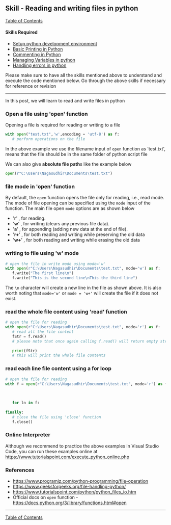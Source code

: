 ## Skill - Reading and writing files in python
[Table of Contents](https://nagasudhir.blogspot.com/2020/04/taming-python-table-of-contents.html)

#### Skills Required
* [Setup python development environment](https://nagasudhir.blogspot.com/2020/04/setup-python-development-environment_14.html)
* [Basic Printing in Python](https://nagasudhir.blogspot.com/2020/04/basic-printing-in-python.html)
* [Commenting in Python](https://nagasudhir.blogspot.com/2020/04/comments-in-python.html)
* [Managing Variables in python](https://nagasudhir.blogspot.com/2020/04/managing-variables-in-python.html)
* [Handling errors in python](https://nagasudhir.blogspot.com/2020/05/hnadling-errors-in-python.html)

Please make sure to have all the skills mentioned above to understand and execute the code mentioned below. Go through the above skills if necessary for reference or revision
<hr/>

In this post, we will learn to read and write files in python

### Open a file using 'open' function
Opening a file is required for reading or writing to a file
```python
with open("test.txt",'w',encoding = 'utf-8') as f:
   # perform operations on the file
```
In the above example we use the filename input of `open` function as 'test.txt', means that the file should be in the same folder of python script file

We can also give **absolute file path**s like the example below
```python
open(r"C:\Users\Nagasudhir\Documents\test.txt")
```
### file mode in 'open' function
By default, the `open` function opens the file only for reading, i.e., read mode.
The mode of file opening can be specified using the `mode` input of the function. The main file open `mode` options are as shown below

-   '**r**' , for reading.
-   '**w**' , for writing (clears any previous file data).
-   '**a**' , for appending (adding new data at the end of file).
-   '**r+**' , for both reading and writing while preserving the old data
-   '**w+**' , for both reading and writing while erasing the old data

### writing to file using 'w' mode
```python
# open the file in write mode using mode='w'
with open(r"C:\Users\Nagasudhir\Documents\test.txt", mode='w') as f:   
   f.write("The first line\n")
   f.write("This is the second line\nThis the third line")
```
The `\n` character will create a new line in the file as shown above.
It is also worth noting that `mode='w'` or `mode = 'w+'` will create the file if it does not exist.

### read the whole file content using 'read' function
```python
# open the file for reading
with open(r"C:\Users\Nagasudhir\Documents\test.txt", mode='r') as f:
   # read all the file content   
   fStr = f.read()
   # please note that once again calling f.read() will return empty string
   
   print(fStr)
   # this will print the whole file contents
```

### read each line file content using a for loop
```python
# open the file for reading
with f = open(r"C:\Users\Nagasudhir\Documents\test.txt", mode='r') as f:
   
   
   
   for ln in f:
      
finally:
   # close the file using 'close' function
   f.close()
```

### Online Interpreter
Although we recommend to practice the above examples in Visual Studio Code, you can run these examples online at https://www.tutorialspoint.com/execute_python_online.php

### References
* https://www.programiz.com/python-programming/file-operation
* https://www.geeksforgeeks.org/file-handling-python/
* https://www.tutorialspoint.com/python/python_files_io.htm
* Official docs on `open` function - https://docs.python.org/3/library/functions.html#open
<hr/>

[Table of Contents](https://nagasudhir.blogspot.com/2020/04/taming-python-table-of-contents.html)
<!--stackedit_data:
eyJwcm9wZXJ0aWVzIjoidGl0bGU6IFJlYWRpbmcgYW5kIHdyaX
RpbmcgZmlsZXMgaW4gcHl0aG9uXG5hdXRob3I6IE5hZ2FzdWRo
aXIgUHVsbGFcbmRhdGU6ICcyMDIwLTA1LTMxJ1xudGFnczogJ2
xlYXJuaW5nLCBweXRob24sIHRhbWluZ19weXRob25fc2tpbGwn
XG5jYXRlZ29yaWVzOiB0YW1pbmdfcHl0aG9uX3NraWxsXG4iLC
JoaXN0b3J5IjpbMTg5ODU3MzU4MSw4OTMzNzM4MDEsMTYyMzYy
MDA4MCwtMTYzMDY2NjE3NV19
-->